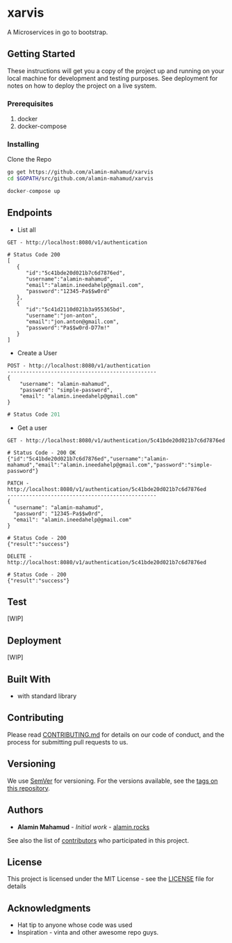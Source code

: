 # xarvis
A Microservices in go to bootstrap.

## Getting Started

These instructions will get you a copy of the project up and running on your local machine for development and testing purposes. See deployment for notes on how to deploy the project on a live system.

### Prerequisites
1. docker
2. docker-compose 

### Installing

Clone the Repo

```bash
go get https://github.com/alamin-mahamud/xarvis
cd $GOPATH/src/github.com/alamin-mahamud/xarvis
```

``` go
docker-compose up
```

## Endpoints

* List all
```
GET - http://localhost:8080/v1/authentication

``` 

``` 
# Status Code 200 
[
   {
      "id":"5c41bde20d021b7c6d7876ed",
      "username":"alamin-mahamud",
      "email":"alamin.ineedahelp@gmail.com",
      "password":"12345-Pa$$w0rd"
   },
   {
      "id":"5c41d2110d021b3a955365bd",
      "username":"jon-anton",
      "email":"jon.anton@gmail.com",
      "password":"Pa$$w0rd-D77m!"
   }
]
```

* Create a User
```
POST - http://localhost:8080/v1/authentication
------------------------------------------------
{
	"username": "alamin-mahamud",
  	"password": "simple-password",
  	"email": "alamin.ineedahelp@gmail.com"
}

```

``` go
# Status Code 201

```

* Get a user
```
GET - http://localhost:8080/v1/authentication/5c41bde20d021b7c6d7876ed

```
```
# Status Code - 200 OK
{"id":"5c41bde20d021b7c6d7876ed","username":"alamin-mahamud","email":"alamin.ineedahelp@gmail.com","password":"simple-password"}
```


```
PATCH - http://localhost:8080/v1/authentication/5c41bde20d021b7c6d7876ed
------------------------------------------------
{
  "username": "alamin-mahamud",
  "password": "12345-Pa$$w0rd",
  "email": "alamin.ineedahelp@gmail.com"
}

``` 

```
# Status Code - 200
{"result":"success"}
```


```
DELETE - http://localhost:8080/v1/authentication/5c41bde20d021b7c6d7876ed
```

```
# Status Code - 200
{"result":"success"}
```


## Test
[WIP]

## Deployment
[WIP]

## Built With
- with standard library

## Contributing

Please read [CONTRIBUTING.md](CONTRIBUTING.md) for details on our code of conduct, and the process for submitting pull requests to us.

## Versioning

We use [SemVer](http://semver.org/) for versioning. For the versions available, see the [tags on this repository](https://github.com/alamin-mahamud/xarvis/tags). 

## Authors

* **Alamin Mahamud** - *Initial work* - [alamin.rocks](https://alamin-rocks.herokuapp.com)

See also the list of [contributors](https://github.com/alamin-mahamud/xarvis/contributors) who participated in this project.

## License

This project is licensed under the MIT License - see the [LICENSE](LICENSE) file for details

## Acknowledgments

* Hat tip to anyone whose code was used
* Inspiration - vinta and other awesome repo guys.
